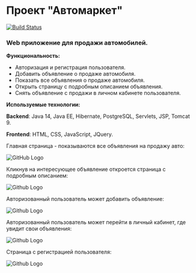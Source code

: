 # Проект "Автомаркет"
[![Build Status](https://travis-ci.org/faimon/carSale.svg?branch=master)](https://travis-ci.org/faimon/carSale)

### Web приложение для продажи автомобилей.
**Функциональность:**
* Авторизация и регистрация пользователя.
* Добавить объявление о продаже автомобиля.
* Показать все объявления о продаже автомобиля.
* Открыть страницу с подробным описанием объявления.
* Снять объявление с продажи в личном кабинете пользователя.

**Используемые технологии:** 

**Backend**: Java 14, Java EE, Hibernate, PostgreSQL, Servlets, JSP, Tomcat 9.

**Frontend**: HTML, CSS, JavaScript, JQuery.

Главная страница - показываются все объявления на продажу авто:

![GitHub Logo](https://github.com/faimon/carSale/blob/master/screenshots/mainPage.png?raw=true)

Кликнув на интересующее объявление откроется страница с подробным описанием:

![Github Logo](https://github.com/faimon/carSale/blob/master/screenshots/car_info.png?raw=true)

Авторизованный пользователь может добавить объявление: 

![Github Logo](https://github.com/faimon/carSale/blob/master/screenshots/addCarPage.png?raw=true)

Авторизованный пользователь может перейти в личный кабинет, где увидит свои объявления:

![Github Logo](https://github.com/faimon/carSale/blob/master/screenshots/cabinet.png?raw=true)

Страница с регистрацией пользователя:

![Github Logo](https://github.com/faimon/carSale/blob/master/screenshots/regPage.png?raw=true)